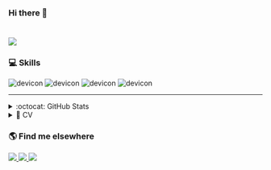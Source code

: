 ### Hi there 👋

<H1>
<img src="https://images.unsplash.com/photo-1481887328591-3e277f9473dc?ixlib=rb-1.2.1&ixid=MnwxMjA3fDB8MHxwaG90by1wYWdlfHx8fGVufDB8fHx8&auto=format&fit=crop&w=1060&q=80">
</H1>

<!-- Technologies I know -->
### 💻 Skills

<div>
	<img src="https://img.shields.io/badge/Windows-0078D6?style=for-the-badge&logo=windows&logoColor=white" alt="devicon" />
	<img src="https://img.shields.io/badge/Linux-FCC624?style=for-the-badge&logo=linux&logoColor=black" alt="devicon" />
	<img src="https://img.shields.io/badge/HTML-239120?style=for-the-badge&logo=html5&logoColor=white" alt="devicon" />
	<img src="https://img.shields.io/badge/CSS-239120?&style=for-the-badge&logo=css3&logoColor=white" alt="devicon" />
</div>

---

<details>
  <summary>:octocat: GitHub Stats</summary>
  <div align="center">
  <a href="https://github.com/ilzhan-dev">
    <img height="180em" src="https://github-readme-stats.vercel.app/api?username=ilzhan-dev&show_icons=true&theme=dracula&include_all_commits=true&count_private=true"/>
    <img height="180em" src="https://github-readme-stats.vercel.app/api/top-langs/?username=ilzhan-dev&layout=compact&langs_count=16&theme=dracula"/>
   </a>
  </div>
</details>

<!--  CV -->
<details>
  <summary>📃 CV</summary>

## Education

- 📖 **Mechmat, mechanics and mathematics**\
📆 2014\
📍 **Kazan (Volga Region) Federal University** - Kazan
	
➡️ [more...](https://ilzhan-dev.github.io)
	
</details>

<!-- Navbar links -->

### 🌎 Find me elsewhere 

<div>
<a href="https://ilzhan-dev.github.io" target="_blank">
    <img src="https://img.shields.io/badge/Website-black?&style=for-the-badge&logo=website&logoColor=white" />
  </a>
  <a href="https://https://www.linkedin.com/in/ильжан-мирзаянов-876304214/" target="_blank">
    <img src="https://img.shields.io/badge/linkedin-%230077B5.svg?&style=for-the-badge&logo=linkedin&logoColor=white" />
  </a>
  <a href="mailto:ilzhanmirzayanov@gmail.com" target="_blank">
    <img src="https://img.shields.io/badge/Gmail-D14836?style=for-the-badge&logo=gmail&logoColor=white" />        
  </a>
</div>



